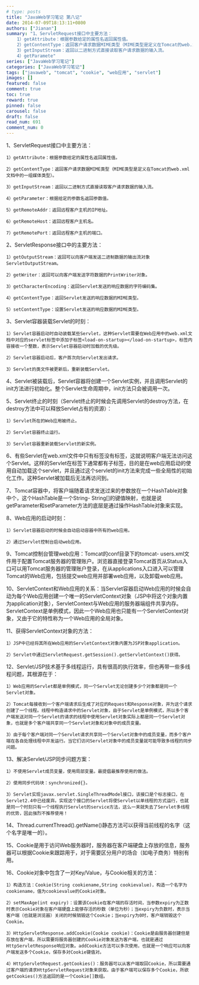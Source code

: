 ```yaml
---
# type: posts 
title: "JavaWeb学习笔记 第八记"
date: 2014-07-09T18:13:11+0800
authors: ["Jianan"]
summary: "1、ServletRequest接口中主要方法：
    1）getAttribute：根据参数给定的属性名返回属性值。
    2）getContentType：返回客户请求数据MIME类型（MIME类型是定义在Tomcat的web.xml文档中的一组媒体类型）。
    3）getInputStream：返回以二进制方式直接读取客户请求数据的输入流。
    4）getParamete"
series: ["JavaWeb学习笔记"]
categories: ["JavaWeb学习笔记"]
tags: ["javaweb", "tomcat", "cookie", "web应用", "servlet"]
images: []
featured: false
comment: true
toc: true
reward: true
pinned: false
carousel: false
draft: false
read_num: 691
comment_num: 0
---
```


1、ServletRequest接口中主要方法：

    1）getAttribute：根据参数给定的属性名返回属性值。

    2）getContentType：返回客户请求数据MIME类型（MIME类型是定义在Tomcat的web.xml文档中的一组媒体类型）。

    3）getInputStream：返回以二进制方式直接读取客户请求数据的输入流。

    4）getParameter：根据给定的参数名返回参数值。

    5）getRemoteAddr：返回远程客户主机的IP地址。

    6）getRemoteHost：返回远程客户主机名。

    7）getRemotePort：返回远程客户主机的端口。

  
2、ServletResponse接口中的主要方法：

    1）getOutputStream：返回可以向客户端发送二进制数据的输出流对象ServletOutputStream。

    2）getWriter：返回可以向客户端发送字符数据的PrintWriter对象。

    3）getCharacterEncoding：返回Servlet发送的响应数据的字符编码集。

    4）getContentType：返回Servlet发送的响应数据的MIME类型。

    5）setContentType：设置Servlet发送的响应数据的MIME类型。

  
3、Servlet容器装载Servlet的时刻：

    1）Servlet容器启动时自动装载某些Servlet，这种Servlet需要在Web应用中的web.xml文档中对应的servlet标签中添加子标签<load-on-startup></load-on-startup>，标签内容接收一个整数，表示Servlet容器启动时加载的优先级。

    2）Servlet容器启动后，客户首次向Servlet发出请求。

    3）Servlet的类文件被更新后，重新装载Servlet。

  
4、Servlet被装载后，Servlet容器将创建一个Servlet实例，并且调用Servlet的init方法进行初始化。整个Servlet生命周期中，init方法只会被调用一次。

  
5、Servlet终止的时刻（Servlet终止的时候会先调用Servlet的destroy方法，在destroy方法中可以释放Servlet占有的资源）：

    1）Servlet所在的Web应用被终止。

    2）Servlet容器终止运行。

    3）Servlet容器重新装载Servlet的新实例。

  
6、有些Servlet在web.xml文件中只有<servlet>标签没有<servlet-
mapping>标签，这就说明客户端无法访问这个Servlet。这样的Servlet在<servlet>标签下通常都有子标签<load-on-
startup>，目的是在web应用启动的使用自动加载这个servlet，并且通过这个servlet的init方法来完成一些全局性的初始化工作。这种Servlet被加载后无法再访问到。

  
7、Tomcat容器中，将客户端随着请求发送过来的参数放在一个HashTable对象中个，这个HashTable是一个String-
String[]的键值映射，也就是说getParameter和setParameter方法的底层是通过操作HashTable对象来实现。

  
8、Web应用的启动时刻：

    1）Servlet容器启动的时候会自动启动容器中所有的web应用。

    2）通过Servlet控制台启动web应用。

  
9、Tomcat控制台管理web应用：Tomcat的conf目录下的tomcat-
users.xml文件用于配置Tomcat服务器的管理账户。浏览器直接登录Tomcat首页从Status入口可以用Tomcat服务器的管理账户登录，在从applications入口进入可以管理Tomcat的Web应用，包括提交web应用并部署web应用，以及卸载web应用。

  
10、ServletContext和Web应用的关系：当Servlet容器启动Web应用的时候会自动为每个Web应用创建一个唯一的ServletContext对象（JSP中将这个对象内置为application对象），ServletContext与Web应用的服务器端组件共享内存。ServletContext是单例模式，因此一个Web应用也只能有一个ServletContext对象，又由于它的特性称为一个Web应用的全局对象。

  
11、获得ServletContext对象的方法：

    1）JSP中已经将其所在Web应用的ServletContext对象内置为JSP对象application。

    2）Servlet中通过ServletRequest.getSession().getServletContext()获得。

  
12、Servlet/JSP技术基于多线程运行，具有很高的执行效率，但也再带一些多线程问题，其根源在于：

    1）Web应用的Servlet都是单例模式，同一个Servlet无论创建多少个对象都是同一个Servlet对象。

    2）Tomcat每接收到一个客户端请求后生成了对应的Request和Response对象，并为这个请求创建了一个线程。线程中构造请求中的Servlet对象，由于Servlet是单例模式，所以多个客户端发送对同一个Servlet的请求的线程中使用Servlet对象实际上都是同一个Servlet对象，也就是多个客户端共享同一个Servlet对象和对象中的成员变量。

    3）由于每个客户端对同一个Servlet请求共享同一个Servlet对象中的成员变量，而多个客户端在各自处理线程中并发运行。当它们访问Servlet对象中的成员变量就可能导致多线程的同步问题。

  
13、解决Servlet/JSP同步问题方案：

    1）不使用Servlet成员变量，使用局部变量。最提倡最推荐使用的做法。

    2）使用同步代码块：synchronized{}。

    3）Servlet实现javax.servlet.SingleThreadModel接口，该接口是个标志接口，在Servlet2.4中已经废弃。实现这个接口的Servlet将使Servlet以单线程的方式运行，也就是同一个时刻只有一个线程执行Servlet的service方法，这么一来就失去了Servlet多线程的优势，因此强烈不推荐使用！

  
14、Thread.currentThread().getName()静态方法可以获得当前线程的名字（这个名字是唯一的）。

  
15、Cookie是用于访问Web服务器时，服务器在客户端硬盘上存放的信息，服务器可以根据Cookie来跟踪用于，对于需要区分用户的场合（如电子商务）特别有用。

  
16、Cookie对象中包含了一对Key/Value，与Cookie相关的方法：

    1）构造方法：Cookie(String cookiename,String cookievalue)，构造一个名字为cookiename，值为cookievalue的Cookie对象。

    2）setMaxAge(int expiry)：设置该Cookie在客户端的存活时间，当参数expiry为正数时表示Cookie对象在客户端硬盘上能够存活的秒数（单位为秒）；当expiry为负数时，表示当客户端（也就是浏览器）关闭的时候销毁这个Cookie；当expiry为0时，客户端销毁这个Cookie。

    3）HttpServletResponse.addCookie(Cookie cookie)：Cookie是由服务器创建但是存放在客户端，所以需要将服务器创建的Cookie对象发送为客户端，也就是通过HttpServletResponse响应对象。addCookie方法可以多次使用，也就是一个响应可以向客户端发送多个Cookie，保存多对Cookie键值对。

    4）HttpServletRequest.getCookies()：服务器可以从客户端取回Cookie，所以需要通过客户端的请求HttpServletRequest对象来获取。由于客户端可以保存多个Cookie，所欲getCookies()方法返回的是一个Cookie[]数组。

  

